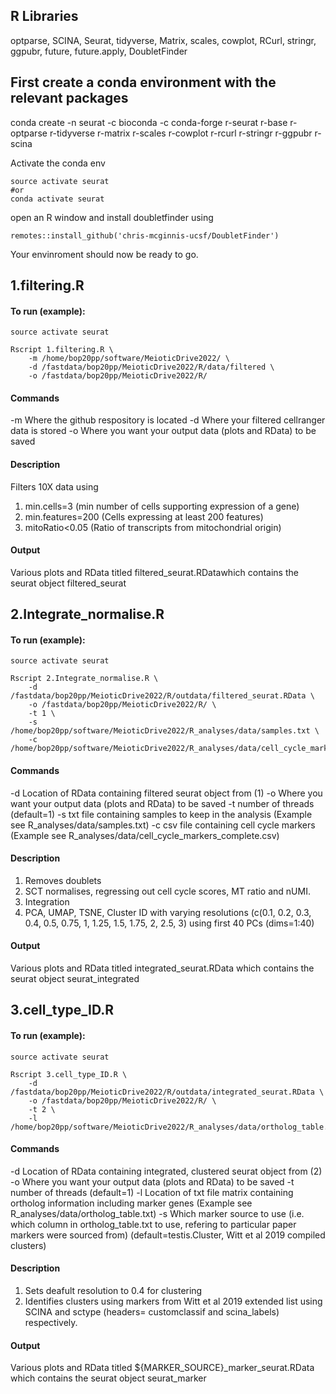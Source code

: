 ## R Libraries
optparse, SCINA, Seurat, tidyverse, Matrix, scales, cowplot, RCurl, stringr, ggpubr, future, future.apply, DoubletFinder


## First create a conda environment with the relevant packages 
conda create -n seurat -c bioconda -c conda-forge r-seurat r-base r-optparse r-tidyverse r-matrix r-scales r-cowplot r-rcurl r-stringr r-ggpubr r-scina

Activate the conda env
```
source activate seurat
#or
conda activate seurat
```
open an R window and install doubletfinder using 

```{r}
remotes::install_github('chris-mcginnis-ucsf/DoubletFinder')
```
Your envinroment should now be ready to go.


## 1.filtering.R

#### To run (example): 
```
source activate seurat

Rscript 1.filtering.R \
	-m /home/bop20pp/software/MeioticDrive2022/ \
	-d /fastdata/bop20pp/MeioticDrive2022/R/data/filtered \
	-o /fastdata/bop20pp/MeioticDrive2022/R/
```
#### Commands

-m Where the github respository is located
-d Where your filtered cellranger data is stored 
-o Where you want your output data (plots and RData) to be saved

#### Description 
Filters 10X data using  
1. min.cells=3 (min number of cells supporting expression of a gene)
2. min.features=200 (Cells expressing at least 200 features)
3. mitoRatio<0.05 (Ratio of transcripts from mitochondrial origin)

#### Output
Various plots and RData titled filtered_seurat.RDatawhich contains the seurat object filtered_seurat

## 2.Integrate_normalise.R

#### To run (example): 
```
source activate seurat

Rscript 2.Integrate_normalise.R \
	-d /fastdata/bop20pp/MeioticDrive2022/R/outdata/filtered_seurat.RData \
	-o /fastdata/bop20pp/MeioticDrive2022/R/ \
	-t 1 \
	-s /home/bop20pp/software/MeioticDrive2022/R_analyses/data/samples.txt \
	-c /home/bop20pp/software/MeioticDrive2022/R_analyses/data/cell_cycle_markers_complete.csv
```
#### Commands
-d Location of RData containing filtered seurat object from (1)
-o Where you want your output data (plots and RData) to be saved
-t number of threads (default=1)
-s txt file containing samples to keep in the analysis (Example see R_analyses/data/samples.txt)
-c csv file containing cell cycle markers (Example see R_analyses/data/cell_cycle_markers_complete.csv)

#### Description  
1. Removes doublets 
2. SCT normalises, regressing out cell cycle scores, MT ratio and nUMI. 
3. Integration
4. PCA, UMAP, TSNE, Cluster ID with varying resolutions (c(0.1, 0.2, 0.3, 0.4, 0.5, 0.75, 1, 1.25, 1.5, 1.75, 2,  2.5, 3) using first 40 PCs (dims=1:40)

#### Output
Various plots and RData titled integrated_seurat.RData  which contains the seurat object seurat_integrated

## 3.cell_type_ID.R
#### To run (example): 
```
source activate seurat

Rscript 3.cell_type_ID.R \
	-d /fastdata/bop20pp/MeioticDrive2022/R/outdata/integrated_seurat.RData \
	-o /fastdata/bop20pp/MeioticDrive2022/R/ \
	-t 2 \
	-l /home/bop20pp/software/MeioticDrive2022/R_analyses/data/ortholog_table.txt 
```
#### Commands
-d Location of RData containing integrated, clustered seurat object from (2)
-o Where you want your output data (plots and RData) to be saved
-t number of threads (default=1)
-l Location of txt file matrix containing ortholog information including marker genes (Example see R_analyses/data/ortholog_table.txt)
-s Which marker source to use (i.e. which column in ortholog_table.txt to use, refering to particular paper markers were sourced from) (default=testis.Cluster, Witt et al 2019 compiled clusters)

#### Description  
1. Sets deafult resolution to 0.4 for clustering
2. Identifies clusters using markers from Witt et al 2019 extended list using SCINA and sctype (headers= customclassif and scina_labels) respectively. 

#### Output
Various plots and RData titled ${MARKER_SOURCE}_marker_seurat.RData  which contains the seurat object seurat_marker

